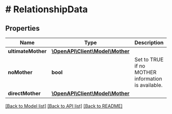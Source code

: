 # # RelationshipData

## Properties

Name | Type | Description | Notes
------------ | ------------- | ------------- | -------------
**ultimateMother** | [**\OpenAPI\Client\Model\Mother**](Mother.md) |  | [optional]
**noMother** | **bool** | Set to TRUE if no MOTHER information is available. |
**directMother** | [**\OpenAPI\Client\Model\Mother**](Mother.md) |  | [optional]

[[Back to Model list]](../../README.md#models) [[Back to API list]](../../README.md#endpoints) [[Back to README]](../../README.md)
